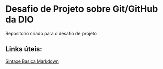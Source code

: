 # Desafio de Projeto sobre Git/GitHub da DIO
Repositorio criado para o desafio de projeto

## Links úteis:
[Sintaxe Basica Markdown](https://www.markdownguide.org/basic-syntax/)
